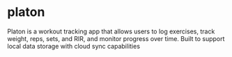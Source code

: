 # platon
Platon is a workout tracking app that allows users to log exercises, track weight, reps, sets, and RIR, and monitor progress over time. Built to support local data storage with cloud sync capabilities
